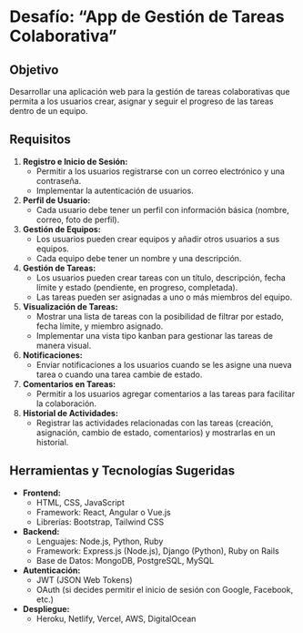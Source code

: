 # Desafío: “App de Gestión de Tareas Colaborativa”

## Objetivo

Desarrollar una aplicación web para la gestión de tareas colaborativas que permita a los usuarios crear, asignar y seguir el progreso de las tareas dentro de un equipo.

## Requisitos

1. **Registro e Inicio de Sesión:**
    - Permitir a los usuarios registrarse con un correo electrónico y una contraseña.
    - Implementar la autenticación de usuarios.
2. **Perfil de Usuario:**
    - Cada usuario debe tener un perfil con información básica (nombre, correo, foto de perfil).
3. **Gestión de Equipos:**
    - Los usuarios pueden crear equipos y añadir otros usuarios a sus equipos.
    - Cada equipo debe tener un nombre y una descripción.
4. **Gestión de Tareas:**
    - Los usuarios pueden crear tareas con un título, descripción, fecha límite y estado (pendiente, en progreso, completada).
    - Las tareas pueden ser asignadas a uno o más miembros del equipo.
5. **Visualización de Tareas:**
    - Mostrar una lista de tareas con la posibilidad de filtrar por estado, fecha límite, y miembro asignado.
    - Implementar una vista tipo kanban para gestionar las tareas de manera visual.
6. **Notificaciones:**
    - Enviar notificaciones a los usuarios cuando se les asigne una nueva tarea o cuando una tarea cambie de estado.
7. **Comentarios en Tareas:**
    - Permitir a los usuarios agregar comentarios a las tareas para facilitar la colaboración.
8. **Historial de Actividades:**
    - Registrar las actividades relacionadas con las tareas (creación, asignación, cambio de estado, comentarios) y mostrarlas en un historial.

## Herramientas y Tecnologías Sugeridas

- **Frontend:**
    - HTML, CSS, JavaScript
    - Framework: React, Angular o Vue.js
    - Librerías: Bootstrap, Tailwind CSS
- **Backend:**
    - Lenguajes: Node.js, Python, Ruby
    - Framework: Express.js (Node.js), Django (Python), Ruby on Rails
    - Base de Datos: MongoDB, PostgreSQL, MySQL
- **Autenticación:**
    - JWT (JSON Web Tokens)
    - OAuth (si decides permitir el inicio de sesión con Google, Facebook, etc.)
- **Despliegue:**
    - Heroku, Netlify, Vercel, AWS, DigitalOcean